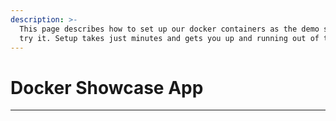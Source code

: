 ```yaml
---
description: >-
  This page describes how to set up our docker containers as the demo so you can
  try it. Setup takes just minutes and gets you up and running out of the box.
---
```


# Docker Showcase App

****
